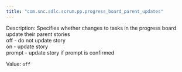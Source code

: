 ```yaml
---
title: "com.snc.sdlc.scrum.pp.progress_board_parent_updates"
---
```


Description: Specifies whether changes to tasks in the progress board update their parent stories<br/>
off - do not update story<br/>
on - update story<br/>
prompt - update story if prompt is confirmed<br/>


Value: `off`
